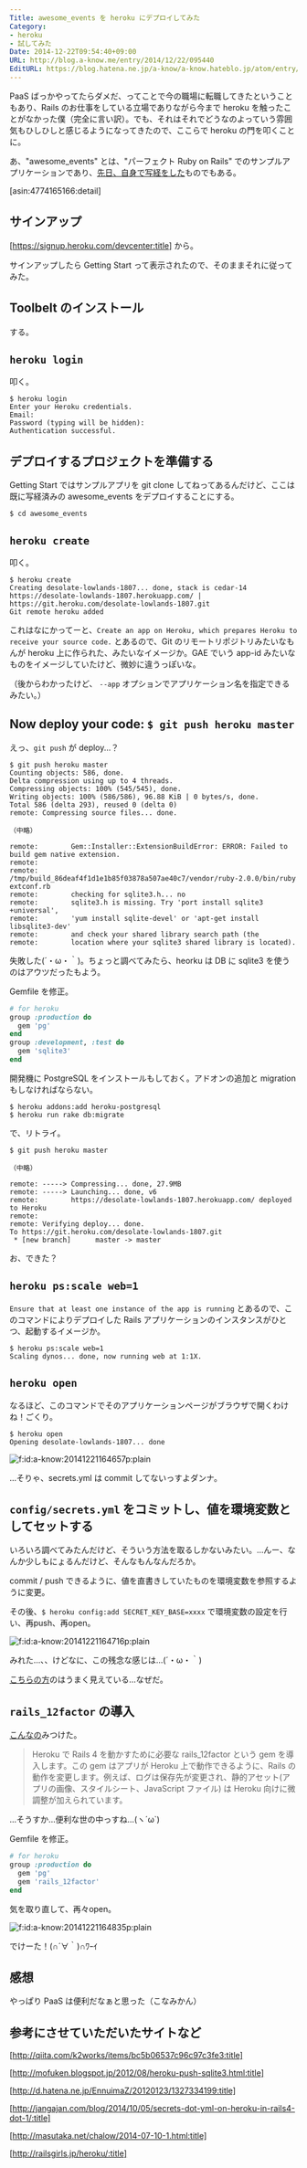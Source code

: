 ```yaml
---
Title: awesome_events を heroku にデプロイしてみた
Category:
- heroku
- 試してみた
Date: 2014-12-22T09:54:40+09:00
URL: http://blog.a-know.me/entry/2014/12/22/095440
EditURL: https://blog.hatena.ne.jp/a-know/a-know.hateblo.jp/atom/entry/8454420450077667894
---
```


PaaS ばっかやってたらダメだ、ってことで今の職場に転職してきたということもあり、Rails のお仕事をしている立場でありながら今まで heroku を触ったことがなかった僕（完全に言い訳）。でも、それはそれでどうなのよっていう雰囲気もひしひしと感じるようになってきたので、ここらで heroku の門を叩くことに。

あ、"awesome_events" とは、"パーフェクト Ruby on Rails" でのサンプルアプリケーションであり、[先日、自身で写経をした](https://blog.a-know.me/entry/2014/11/03/152518)ものでもある。



[asin:4774165166:detail]



## サインアップ
[https://signup.heroku.com/devcenter:title] から。

サインアップしたら Getting Start って表示されたので、そのままそれに従ってみた。

## Toolbelt のインストール
する。

## `heroku login`
叩く。

```
$ heroku login
Enter your Heroku credentials.
Email: 
Password (typing will be hidden): 
Authentication successful.
```

## デプロイするプロジェクトを準備する
Getting Start ではサンプルアプリを git clone してねってあるんだけど、ここは既に写経済みの awesome_events をデプロイすることにする。

```
$ cd awesome_events
```

## `heroku create`
叩く。

```
$ heroku create
Creating desolate-lowlands-1807... done, stack is cedar-14
https://desolate-lowlands-1807.herokuapp.com/ | https://git.heroku.com/desolate-lowlands-1807.git
Git remote heroku added
```

これはなにかってーと、`Create an app on Heroku, which prepares Heroku to receive your source code.` とあるので、Git のリモートリポジトリみたいなもんが heroku 上に作られた、みたいなイメージか。GAE でいう app-id みたいなものをイメージしていたけど、微妙に違うっぽいな。

（後からわかったけど、 `--app` オプションでアプリケーション名を指定できるみたい。）

## Now deploy your code: `$ git push heroku master`
えっ、`git push` が deploy...？

```
$ git push heroku master
Counting objects: 586, done.
Delta compression using up to 4 threads.
Compressing objects: 100% (545/545), done.
Writing objects: 100% (586/586), 96.88 KiB | 0 bytes/s, done.
Total 586 (delta 293), reused 0 (delta 0)
remote: Compressing source files... done.

（中略）

remote:        Gem::Installer::ExtensionBuildError: ERROR: Failed to build gem native extension.
remote:        
remote:        /tmp/build_86deaf4f1d1e1b85f03878a507ae40c7/vendor/ruby-2.0.0/bin/ruby extconf.rb
remote:        checking for sqlite3.h... no
remote:        sqlite3.h is missing. Try 'port install sqlite3 +universal',
remote:        'yum install sqlite-devel' or 'apt-get install libsqlite3-dev'
remote:        and check your shared library search path (the
remote:        location where your sqlite3 shared library is located).
```

失敗した(´・ω・｀)。ちょっと調べてみたら、heorku は DB に sqlite3 を使うのはアウツだったもよう。

Gemfile を修正。

```ruby
# for heroku
group :production do
  gem 'pg'
end
group :development, :test do
  gem 'sqlite3'
end
```

開発機に PostgreSQL をインストールもしておく。アドオンの追加と migration もしなければならない。

```
$ heroku addons:add heroku-postgresql
$ heroku run rake db:migrate
```

で、リトライ。

```
$ git push heroku master

（中略）

remote: -----> Compressing... done, 27.9MB
remote: -----> Launching... done, v6
remote:        https://desolate-lowlands-1807.herokuapp.com/ deployed to Heroku
remote: 
remote: Verifying deploy... done.
To https://git.heroku.com/desolate-lowlands-1807.git
 * [new branch]      master -> master
```

お、できた？

## `heroku ps:scale web=1`
`Ensure that at least one instance of the app is running` とあるので、このコマンドによりデプロイした Rails アプリケーションのインスタンスがひとつ、起動するイメージか。

```
$ heroku ps:scale web=1
Scaling dynos... done, now running web at 1:1X.
```

## `heroku open`
なるほど、このコマンドでそのアプリケーションページがブラウザで開くわけね！ごくり。

```
$ heroku open          
Opening desolate-lowlands-1807... done
```

<p><span itemscope itemtype="http://schema.org/Photograph"><img src="//cdn-ak.f.st-hatena.com/images/fotolife/a/a-know/20141221/20141221164657.png" alt="f:id:a-know:20141221164657p:plain" title="f:id:a-know:20141221164657p:plain" class="hatena-fotolife" itemprop="image"></span></p>


...そりゃ、secrets.yml は commit してないっすよダンナ。

## `config/secrets.yml` をコミットし、値を環境変数としてセットする
いろいろ調べてみたんだけど、そういう方法を取るしかないみたい。...んー、なんか少しもにょるんだけど、そんなもんなんだろか。

commit / push できるように、値を直書きしていたものを環境変数を参照するように変更。

その後、`$ heroku config:add SECRET_KEY_BASE=xxxx` で環境変数の設定を行い、再push、再open。

<p><span itemscope itemtype="http://schema.org/Photograph"><img src="//cdn-ak.f.st-hatena.com/images/fotolife/a/a-know/20141221/20141221164716.png" alt="f:id:a-know:20141221164716p:plain" title="f:id:a-know:20141221164716p:plain" class="hatena-fotolife" itemprop="image"></span></p>


みれた...、、けどなに、この残念な感じは...(´・ω・｀)

[こちらの方](http://masutaka.net/chalow/2014-07-10-1.html)のはうまく見えている...なぜだ。

## `rails_12factor` の導入

[こんなの](http://railsgirls.jp/heroku/)みつけた。

> Heroku で Rails 4 を動かすために必要な rails_12factor という gem を導入します。この gem はアプリが Heroku 上で動作できるように、Rails の動作を変更します。例えば、ログは保存先が変更され、静的アセット(アプリの画像、スタイルシート、JavaScript ファイル) は Heroku 向けに微調整が加えられています。


 ...そうすか...便利な世の中っすね...(ヽ´ω`)

Gemfile を修正。

```ruby
# for heroku
group :production do
  gem 'pg'
  gem 'rails_12factor'
end
```

気を取り直して、再々open。

<p><span itemscope itemtype="http://schema.org/Photograph"><img src="//cdn-ak.f.st-hatena.com/images/fotolife/a/a-know/20141221/20141221164835.png" alt="f:id:a-know:20141221164835p:plain" title="f:id:a-know:20141221164835p:plain" class="hatena-fotolife" itemprop="image"></span></p>



でけーた！(∩´∀｀)∩ﾜｰｲ

## 感想
やっぱり PaaS は便利だなぁと思った（こなみかん）


## 参考にさせていただいたサイトなど
[http://qiita.com/k2works/items/bc5b06537c96c97c3fe3:title]

[http://mofuken.blogspot.jp/2012/08/heroku-push-sqlite3.html:title]

[http://d.hatena.ne.jp/EnnuimaZ/20120123/1327334199:title]

[http://jangajan.com/blog/2014/10/05/secrets-dot-yml-on-heroku-in-rails4-dot-1/:title]

[http://masutaka.net/chalow/2014-07-10-1.html:title]

[http://railsgirls.jp/heroku/:title]
